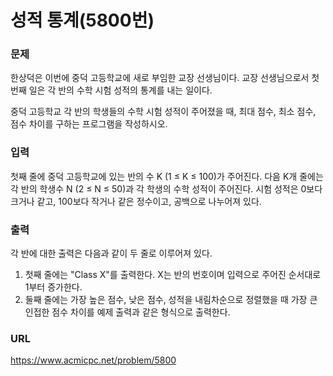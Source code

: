 # 성적 통계\(5800번\)

### 문제

한상덕은 이번에 중덕 고등학교에 새로 부임한 교장 선생님이다. 교장 선생님으로서 첫 번째 일은 각 반의 수학 시험 성적의 통계를 내는 일이다.

중덕 고등학교 각 반의 학생들의 수학 시험 성적이 주어졌을 때, 최대 점수, 최소 점수, 점수 차이를 구하는 프로그램을 작성하시오.
     

### 입력

첫째 줄에 중덕 고등학교에 있는 반의 수 K \(1 ≤ K ≤ 100\)가 주어진다. 다음 K개 줄에는 각 반의 학생수 N \(2 ≤ N ≤ 50\)과 각 학생의 수학 성적이 주어진다. 시험 성적은 0보다 크거나 같고, 100보다 작거나 같은 정수이고, 공백으로 나누어져 있다. 


### 출력

각 반에 대한 출력은 다음과 같이 두 줄로 이루어져 있다.
<ol>
    <li> 첫째 줄에는 "Class X"를 출력한다. X는 반의 번호이며 입력으로 주어진 순서대로 1부터 증가한다.</li>
    <li>둘째 줄에는 가장 높은 점수, 낮은 점수, 성적을 내림차순으로 정렬했을 때 가장 큰 인접한 점수 차이를 예제 출력과 같은 형식으로 출력한다.</li>
</ol>

### URL

https://www.acmicpc.net/problem/5800